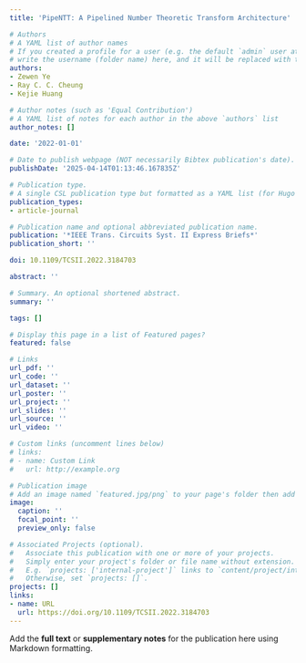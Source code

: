 ```yaml
---
title: 'PipeNTT: A Pipelined Number Theoretic Transform Architecture'

# Authors
# A YAML list of author names
# If you created a profile for a user (e.g. the default `admin` user at `content/authors/admin/`), 
# write the username (folder name) here, and it will be replaced with their full name and linked to their profile.
authors:
- Zewen Ye
- Ray C. C. Cheung
- Kejie Huang

# Author notes (such as 'Equal Contribution')
# A YAML list of notes for each author in the above `authors` list
author_notes: []

date: '2022-01-01'

# Date to publish webpage (NOT necessarily Bibtex publication's date).
publishDate: '2025-04-14T01:13:46.167835Z'

# Publication type.
# A single CSL publication type but formatted as a YAML list (for Hugo requirements).
publication_types:
- article-journal

# Publication name and optional abbreviated publication name.
publication: '*IEEE Trans. Circuits Syst. II Express Briefs*'
publication_short: ''

doi: 10.1109/TCSII.2022.3184703

abstract: ''

# Summary. An optional shortened abstract.
summary: ''

tags: []

# Display this page in a list of Featured pages?
featured: false

# Links
url_pdf: ''
url_code: ''
url_dataset: ''
url_poster: ''
url_project: ''
url_slides: ''
url_source: ''
url_video: ''

# Custom links (uncomment lines below)
# links:
# - name: Custom Link
#   url: http://example.org

# Publication image
# Add an image named `featured.jpg/png` to your page's folder then add a caption below.
image:
  caption: ''
  focal_point: ''
  preview_only: false

# Associated Projects (optional).
#   Associate this publication with one or more of your projects.
#   Simply enter your project's folder or file name without extension.
#   E.g. `projects: ['internal-project']` links to `content/project/internal-project/index.md`.
#   Otherwise, set `projects: []`.
projects: []
links:
- name: URL
  url: https://doi.org/10.1109/TCSII.2022.3184703
---
```


Add the **full text** or **supplementary notes** for the publication here using Markdown formatting.
